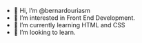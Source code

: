 - 👋 Hi, I’m @bernardouriasm
- 👀 I’m interested in Front End Development.
- 🌱 I’m currently learning HTML and CSS
- 💞️ I’m looking to learn. 


<!---
bernardouriasm/bernardouriasm is a ✨ special ✨ repository because its `README.md` (this file) appears on your GitHub profile.
You can click the Preview link to take a look at your changes.
--->
